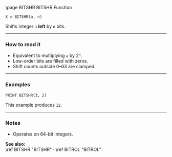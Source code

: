 \page BITSHR BITSHR Function
```basic
X = BITSHR(a, n)
```

Shifts integer `a` **left** by `n` bits.

---

### How to read it
- Equivalent to multiplying `a` by 2ⁿ.
- Low-order bits are filled with zeros.
- Shift counts outside 0–63 are clamped.

---

### Examples
```basic
PRINT BITSHR(3, 2)
```

This example produces `12`.

---

### Notes
- Operates on 64-bit integers.

**See also:**  
\ref BITSHR "BITSHR" · \ref BITROL "BITROL"